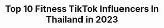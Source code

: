 ---
title: Top 10 Fitness TikTok Influencers In Thailand in 2023
description: >-
  Find top fitness TikTok influencers in Thailand in 2023. Most popular hashtags: #fitness #workout #gym #fyp.
platform: TikTok
hits: 17
text_top: See the most popular TikTok accounts on inBeat.
text_bottom: Our database holds 17 TikTok influencers like this in Thailand for you to pitch.
profiles:
  - username: "superprosamui"
    fullname: >-
      Superpro Samui
    bio: >-
      MUAYTHAI - MMA - BJJ - CROSSFIT - FITNESS 📍Koh Samui, Thailand
    location: "Thailand"
    followers: 144100
    engagement: 495
    commentsToLikes: 0.003369
    id: ck81q1ta9f94y0j7854zdwbl9
    verified: false
    hashtags: "#fyp, #tiktokthailand, #foryou, #kohsamui"
  - username: "nichaphonkrit"
    fullname: >-
      🇹🇭Gamer🇹🇭
    bio: >-
      ขอบคุณทุกคนที่กดติดตามนะครับ❤️ฝากเข้าไปติดตามไอจีด้วยนะครับ nichaphonkrit
    location: "Thailand"
    followers: 97400
    engagement: 917
    commentsToLikes: 0.021988
    id: ckbkguei18ck90j23bd951hda
    verified: false
    hashtags: "#kawasaki, #bigbike, #fitness, #sea"
  - username: "fitmitdarm"
    fullname: >-
      ฟิตมิตรด้าม
    bio: >-
      👇Contact for work👇 IG: fitmitdarmrapper⚔️ FB: Mit Mojdara ⚔️
    location: "Thailand"
    followers: 1600000
    engagement: 917
    commentsToLikes: 0.010222
    id: ck9fqbjzdbfdf0j78xq2vvi8q
    verified: true
    hashtags: "#duet, #smtmth, #stillfly, #fitness"
  - username: "onsiri.world"
    fullname: >-
      Siri
    bio: >-
      รับรีวิวรบกวนทักDM👉🏻IG:Onsiri.world
    location: "Thailand"
    followers: 287600
    engagement: 1229
    commentsToLikes: 0.007506
    id: ck92y2e4k18ix0j784dt9p1jg
    verified: false
    hashtags: "#fitness, #pov, #fyp, #glowdancewitholay"
  - username: "paulasgop"
    fullname: >-
      Paula sgop
    bio: >-
      ฝึกฝนร่างกาย
    location: "Thailand"
    followers: 6078
    engagement: 580
    commentsToLikes: 0.023791
    id: ckc8invcsc6tj0j234zrfvbxb
    verified: false
    hashtags: "#boxingthailand, #boxingactive, #headstand, #fitness"
  - username: "musclehardcore"
    fullname: >-
      Muscle Hardcore
    bio: >-
      Bodybuilding Motivation 🔥🔥🔥 👊🏻 For those who got passion in muscles 🤛🏻
    location: "Thailand"
    followers: 304900
    engagement: 510
    commentsToLikes: 0.011132
    id: cka0m5z36ty390i78yuemc3yr
    verified: false
    hashtags: "#bodybuilder, #mrolympia, #pumped, #workout"
  - username: "kratae_rsiam"
    fullname: >-
      กระแต อาร์สยาม
    bio: >-
      🙏🏼อย่าลืมกดติดตาม IG : @krataersiam8 ด้วยเน้อ & YouTube: KT Kratae ด้วยนะคะ ><
    location: "Thailand"
    followers: 1000000
    engagement: 975
    commentsToLikes: 0.003836
    id: ckbkpbs2yjila0j231r8x7bc4
    verified: false
    hashtags: "#fit, #workout, #fyp, #fitness"
  - username: "heroathletes"
    fullname: >-
      Hero Athletes
    bio: >-
      ติดตาม FB,Youtube:HeroAthletes IG:@hero_athletes เนื้อหาฟิตเนสที่แน่นที่สุดในไทย
    location: "Thailand"
    followers: 41600
    engagement: 526
    commentsToLikes: 0.013425
    id: ckbeyds1nir100j23u8x9ihtm
    verified: false
    hashtags: "#deadlift, #foryou, #gym, #tiktokuni"
  - username: "drtonyhuge"
    fullname: >-
      Tony Huge
    bio: >-
      Friends of freedom. Pioneers of human evolution. Dr. Tony Huge.
    location: "Thailand"
    followers: 3141
    engagement: 244
    commentsToLikes: 0.040047
    id: ckbl501992ghi0j233rcsvg5c
    verified: false
    hashtags: "#exercise, #pattaya, #fitness, #thailand"
  - username: "brandan91"
    fullname: >-
      Brandan
    bio: >-
      🇹🇭 Brandan
    location: "Thailand"
    followers: 43600
    engagement: 417
    commentsToLikes: 0.003305
    id: ck9fy5f469adi0j78pkwb66wz
    verified: false
    hashtags: ""
---